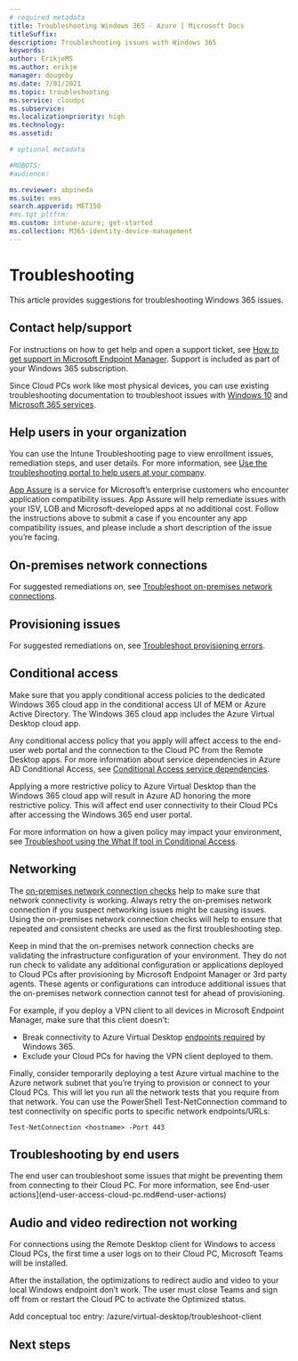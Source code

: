 ```yaml
---
# required metadata
title: Troubleshooting Windows 365 - Azure | Microsoft Docs
titleSuffix:
description: Troubleshooting issues with Windows 365
keywords:
author: ErikjeMS  
ms.author: erikje
manager: dougeby
ms.date: 7/01/2021
ms.topic: troubleshooting
ms.service: cloudpc
ms.subservice: 
ms.localizationpriority: high
ms.technology:
ms.assetid: 

# optional metadata

#ROBOTS:
#audience:

ms.reviewer: abpineda
ms.suite: ems
search.appverid: MET150
#ms.tgt_pltfrm:
ms.custom: intune-azure; get-started
ms.collection: M365-identity-device-management
---
```


# Troubleshooting

This article provides suggestions for troubleshooting Windows 365 issues.

## Contact help/support

For instructions on how to get help and open a support ticket, see  [How to get support in Microsoft Endpoint Manager](/mem/get-support.md). Support is included as part of your Windows 365 subscription.

Since Cloud PCs work like most physical devices, you can use existing troubleshooting documentation to troubleshoot issues with [Windows 10](/troubleshoot/windows-client/welcome-windows-client) and [Microsoft 365 services](/microsoft-365/).

## Help users in your organization

You can use the Intune Troubleshooting page to view enrollment issues, remediation steps, and user details. For more information, see [Use the troubleshooting portal to help users at your company](/mem/intune/fundamentals/help-desk-operators).

[App Assure](https://www.microsoft.com/fasttrack/microsoft-365/app-assure) is a service for Microsoft’s enterprise customers who encounter application compatibility issues. App Assure will help remediate issues with your ISV, LOB and Microsoft-developed apps at no additional cost. Follow the instructions above to submit a case if you encounter any app compatibility issues, and please include a short description of the issue you’re facing.

## On-premises network connections

For suggested remediations on, see [Troubleshoot on-premises network connections](troubleshoot-on-premises-network-connection.md).

## Provisioning issues

For suggested remediations on, see [Troubleshoot provisioning errors](provisioning-errors.md).

## Conditional access

Make sure that you apply conditional access policies to the dedicated Windows 365 cloud app in the conditional access UI of MEM or Azure Active Directory. The Windows 365 cloud app includes the Azure Virtual Desktop cloud app.

Any conditional access policy that you apply will affect access to the end-user web portal and the connection to the Cloud PC from the Remote Desktop apps. For more information about service dependencies in Azure AD Conditional Access, see [Conditional Access service dependencies](/azure/active-directory/conditional-access/service-dependencies).

Applying a more restrictive policy to Azure Virtual Desktop than the Windows 365 cloud app will result in Azure AD honoring the more restrictive policy. This will affect end user connectivity to their Cloud PCs after accessing the Windows 365 end user portal.

For more information on how a given policy may impact your environment, see [Troubleshoot using the What If tool in Conditional Access](/azure/active-directory/conditional-access/what-if-tool).

## Networking

The [on-premises network connection checks](health-checks.md) help to make sure that network connectivity is working. Always retry the on-premises network connection if you suspect networking issues might be causing issues. Using the on-premises network connection checks will help to ensure that repeated and consistent checks are used as the first troubleshooting step.

Keep in mind that the on-premises network connection checks are validating the infrastructure configuration of your environment. They do not run check to validate any additional configuration or applications deployed to Cloud PCs after provisioning by Microsoft Endpoint Manager or 3rd party agents. These agents or configurations can introduce additional issues that the on-premises network connection cannot test for ahead of provisioning.

For example, if you deploy a VPN client to all devices in Microsoft Endpoint Manager, make sure that this client doesn’t:

- Break connectivity to Azure Virtual Desktop [endpoints required](requirements-network.md) by Windows 365.
- Exclude your Cloud PCs for having the VPN client deployed to them.

Finally, consider temporarily deploying a test Azure virtual machine to the Azure network subnet that you’re trying to provision or connect to your Cloud PCs. This will let you run all the network tests that you require from that network. You can use the PowerShell Test-NetConnection command to test connectivity on specific ports to specific network endpoints/URLs:

```Test-NetConnection <hostname> -Port 443```

## Troubleshooting by end users

The end user can troubleshoot some issues that might be preventing them from connecting to their Cloud PC. For more information, see End-user actions](end-user-access-cloud-pc.md#end-user-actions)

## Audio and video redirection not working

For connections using the Remote Desktop client for Windows to access Cloud PCs, the first time a user logs on to their Cloud PC, Microsoft Teams will be installed.

After the installation, the optimizations to redirect audio and video to your local Windows endpoint don’t work. The user must close Teams and sign off from or restart the Cloud PC to activate the Optimized status.

Add conceptual toc entry: /azure/virtual-desktop/troubleshoot-client

<!-- ########################## -->
## Next steps

